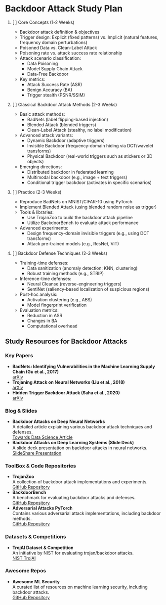 # Backdoor Attack Study Plan

1. [ ] Core Concepts (1-2 Weeks)
    - Backdoor attack definition & objectives
    - Trigger design: Explicit (fixed patterns) vs. Implicit (natural features, frequency domain perturbations)
    - Poisoned Data vs. Clean-Label Attack
    - Poisoning rate vs. attack success rate relationship
    - Attack scenario classification:
        - Data Poisoning
        - Model Supply Chain Attack
        - Data-Free Backdoor
    - Key metrics:
        - Attack Success Rate (ASR)
        - Benign Accuracy (BA)
        - Trigger stealth (PSNR/SSIM)

2. [ ] Classical Backdoor Attack Methods (2-3 Weeks)
    - Basic attack methods:
        - BadNets (label flipping-based injection)
        - Blended Attack (blended triggers)
        - Clean-Label Attack (stealthy, no label modification)
    - Advanced attack variants:
        - Dynamic Backdoor (adaptive triggers)
        - Invisible Backdoor (frequency-domain hiding via DCT/wavelet transforms)
        - Physical Backdoor (real-world triggers such as stickers or 3D objects)
    - Emerging directions:
        - Distributed backdoor in federated learning
        - Multimodal backdoor (e.g., image + text triggers)
        - Conditional trigger backdoor (activates in specific scenarios)

3. [ ] Practice (2-3 Weeks)
    - Reproduce BadNets on MNIST/CIFAR-10 using PyTorch
    - Implement Blended Attack (using blended random noise as trigger)
    - Tools & libraries:
        - Use TrojanZoo to build the backdoor attack pipeline
        - Utilize BackdoorBench to evaluate attack performance
    - Advanced experiments:
        - Design frequency-domain invisible triggers (e.g., using DCT transforms)
        - Attack pre-trained models (e.g., ResNet, ViT)

4. [ ] Backdoor Defense Techniques (2-3 Weeks)
    - Training-time defenses:
        - Data sanitization (anomaly detection: KNN, clustering)
        - Robust training methods (e.g., STRIP)
    - Inference-time defenses:
        - Neural Cleanse (reverse-engineering triggers)
        - SentiNet (saliency-based localization of suspicious regions)
    - Post-hoc analysis:
        - Activation clustering (e.g., ABS)
        - Model fingerprint verification
    - Evaluation metrics:
        - Reduction in ASR
        - Changes in BA
        - Computational overhead

## Study Resources for Backdoor Attacks

### Key Papers
- **BadNets: Identifying Vulnerabilities in the Machine Learning Supply Chain (Gu et al., 2017)**  
  [arXiv](https://arxiv.org/abs/1708.06733)
- **Trojaning Attack on Neural Networks (Liu et al., 2018)**  
  [arXiv](https://arxiv.org/abs/1802.05502)
- **Hidden Trigger Backdoor Attack (Saha et al., 2020)**  
  [arXiv](https://arxiv.org/abs/2007.04697)

### Blog & Slides
- **Backdoor Attacks on Deep Neural Networks**  
  A detailed article explaining various backdoor attack techniques and defenses.  
  [Towards Data Science Article](https://towardsdatascience.com/backdoor-attacks-on-deep-neural-networks-f3ea736b51d9)
- **Backdoor Attacks on Deep Learning Systems (Slide Deck)**  
  A slide deck presentation on backdoor attacks in neural networks.  
  [SlideShare Presentation](https://www.slideshare.net/harshajain07/backdoor-attacks-on-deep-learning-systems)

### ToolBox & Code Repositories
- **TrojanZoo**  
  A collection of backdoor attack implementations and experiments.  
  [GitHub Repository](https://github.com/AI-secure/TrojanZoo)
- **BackdoorBench**  
  A benchmark for evaluating backdoor attacks and defenses.  
  [GitHub Repository](https://github.com/eth-sri/backdoorbench)
- **Adversarial Attacks PyTorch**  
  Contains various adversarial attack implementations, including backdoor methods.  
  [GitHub Repository](https://github.com/Harry24k/adversarial-attacks-pytorch)

### Datasets & Competitions
- **TrojAI Dataset & Competition**  
  An initiative by NIST for evaluating trojan/backdoor attacks.  
  [NIST TrojAI](https://www.nist.gov/itl/iad/mig/trojai)

### Awesome Repos
- **Awesome ML Security**  
  A curated list of resources on machine learning security, including backdoor attacks.  
  [GitHub Repository](https://github.com/AI-secure/awesome-ml-security)



